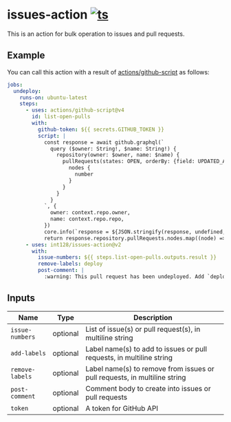 # issues-action [![ts](https://github.com/int128/issues-action/actions/workflows/ts.yaml/badge.svg)](https://github.com/int128/issues-action/actions/workflows/ts.yaml)

This is an action for bulk operation to issues and pull requests.


## Example

You can call this action with a result of [actions/github-script](https://github.com/actions/github-script) as follows:

```yaml
jobs:
  undeploy:
    runs-on: ubuntu-latest
    steps:
      - uses: actions/github-script@v4
        id: list-open-pulls
        with:
          github-token: ${{ secrets.GITHUB_TOKEN }}
          script: |
            const response = await github.graphql(`
              query ($owner: String!, $name: String!) {
                repository(owner: $owner, name: $name) {
                  pullRequests(states: OPEN, orderBy: {field: UPDATED_AT, direction: DESC}, first: 10) {
                    nodes {
                      number
                    }
                  }
                }
              }
            `, {
              owner: context.repo.owner,
              name: context.repo.repo,
            })
            core.info(`response = ${JSON.stringify(response, undefined, 2)}`)
            return response.repository.pullRequests.nodes.map((node) => node.number)
      - uses: int128/issues-action@v2
        with:
          issue-numbers: ${{ steps.list-open-pulls.outputs.result }}
          remove-labels: deploy
          post-comment: |
            :warning: This pull request has been undeployed. Add `deploy` label to deploy again.
```


## Inputs

| Name | Type | Description
|------|------|------------
| `issue-numbers` | optional | List of issue(s) or pull request(s), in multiline string
| `add-labels` | optional | Label name(s) to add to issues or pull requests, in multiline string
| `remove-labels` | optional | Label name(s) to remove from issues or pull requests, in multiline string
| `post-comment` | optional | Comment body to create into issues or pull requests
| `token` | optional | A token for GitHub API
